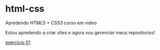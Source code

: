 # html-css
 <p>Apredendo HTML5 + CSS3 curso em video</p>
<p>Estou apredendo a criar sites e agora vou gerenciar meus repositorios!</p>
<a href="https://https://maksuelzzz.github.io/html-css/exercicios/ex001/index.html">exercicio 01</a>